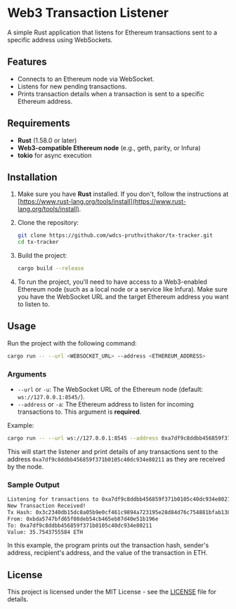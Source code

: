 # Web3 Transaction Listener

A simple Rust application that listens for Ethereum transactions sent to a specific address using WebSockets.

## Features

- Connects to an Ethereum node via WebSocket.
- Listens for new pending transactions.
- Prints transaction details when a transaction is sent to a specific Ethereum address.

## Requirements

- **Rust** (1.58.0 or later)
- **Web3-compatible Ethereum node** (e.g., geth, parity, or Infura)
- **tokio** for async execution

## Installation

1. Make sure you have **Rust** installed. If you don't, follow the instructions at [https://www.rust-lang.org/tools/install](https://www.rust-lang.org/tools/install).
   
2. Clone the repository:

   ```bash
   git clone https://github.com/wdcs-pruthvithakor/tx-tracker.git
   cd tx-tracker
   ```

3. Build the project:

   ```bash
   cargo build --release
   ```

4. To run the project, you'll need to have access to a Web3-enabled Ethereum node (such as a local node or a service like Infura). Make sure you have the WebSocket URL and the target Ethereum address you want to listen to.

## Usage

Run the project with the following command:

```bash
cargo run -- --url <WEBSOCKET_URL> --address <ETHEREUM_ADDRESS>
```

### Arguments

- `--url` or `-u`: The WebSocket URL of the Ethereum node (default: `ws://127.0.0.1:8545/`).
- `--address` or `-a`: The Ethereum address to listen for incoming transactions to. This argument is **required**.

Example:

```bash
cargo run -- --url ws://127.0.0.1:8545 --address 0xa7df9c8ddbb456859f371b0105c40dc934e80211
```

This will start the listener and print details of any transactions sent to the address `0xa7df9c8ddbb456859f371b0105c40dc934e80211` as they are received by the node.

### Sample Output

```bash
Listening for transactions to 0xa7df9c8ddbb456859f371b0105c40dc934e80211
New Transaction Received!
Tx Hash: 0x3c2340db15dc8a05b9e0cf461c9894a723195e28d84d76c754881bfab1382251
From: 0xbda5747bfd65f08deb54cb465eb87d40e51b196e
To: 0xa7df9c8ddbb456859f371b0105c40dc934e80211
Value: 35.7543755584 ETH
```

In this example, the program prints out the transaction hash, sender's address, recipient's address, and the value of the transaction in ETH.

## License

This project is licensed under the MIT License - see the [LICENSE](LICENSE) file for details.
